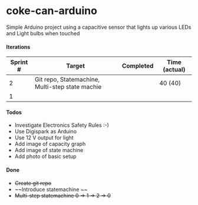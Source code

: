 # coke-can-arduino
Simple Arduino project using a capacitive sensor that lights up various LEDs and Light bulbs when touched

#### Iterations

| Sprint # |                      Target                     | Completed | Time (actual) |
|----------|-------------------------------------------------|-----------|---------------|
|        2 | Git repo, Statemachine, Multi-step state machie |           |            40 (40) |
|        1 |                                                 |           |               |

#### Todos
* Investigate Electronics Safety Rules :-)
* Use Digispark as Arduino
* Use 12 V output for light
* Add image of capacity graph
* Add image of state machine
* Add photo of basic setup

#### Done
* ~~Create git repo~~
* ~~Introduce statemachine   ~~
* ~~Multi-step statemachine 0 -> 1 -> 2 -> 0~~